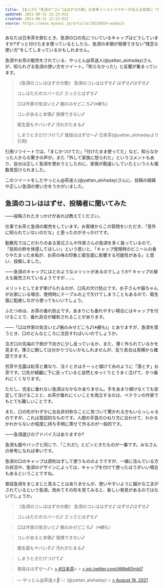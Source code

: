 ```yaml
---
title: 【まじか】「急須の“コレ”ははずせの歌」日本茶インストラクターが伝える真実に「付けたまま使ってた」の声続出
updated: 2021-08-31 12:23:01Z
created: 2021-08-31 12:23:01Z
source: https://news.mynavi.jp/article/20210824-wadai5/
---
```


あなたは日本茶を飲むとき、急須の口の先についているキャップはどうしていますか?ずっと付けたまま使っているとしたら、急須の本領が発揮できない“残念な使い方”をしてしまっているかもしれません。

急須やお茶の販売をされている、やっとん@茶迷人(@yattan_alohaday)さんが、知られざる急須の使い方をツイート。「知らなかった!」と反響が集まっています。

> 《急須のコレははずせの歌》
>  急須のコレははずせ♪
>  はずせ♪はずせ♪
>
> コレはただのカバーだ♪
>  さっさとはずせ♪
>
> 口は作家の気合いと♪
>  腕のみせどころ♪(※網も)
>
> コレがあると本領♪
>  発揮できない♪
>
> 衛生面もヤバいぞ♪
>  汚れがたまる♪
>
> しまうときだけつけて♪
>  普段ははずせ～♪
>  日本茶(@yattan_alohadayより引用)

引用リツイートでは、「まじかつけてた」「付けたまま使ってた」など、知らなかった人からの驚きの声が。また「外して家族に怒られた」というコメントもあり、自分は正しく急須を使おうとしたのに、家族が勘違いしていたという人も複数見受けられました。

このツイートをしたやっとん@茶迷人(@yattan_alohaday)さんに、投稿の経緯や正しい急須の使い方をうかがいました。

## 急須のコレははずせ、投稿者に聞いてみた

――投稿されたきっかけがあれば教えてください。

仕事でお茶と急須の販売をしています。お客様からこの質問をいただき、「意外に知られていないのだな」と思ったのがきっかけです。

勤務先ではこだわりのある窯元さんや作家さんの急須を多く扱っているので、「技術の粋を体感してほしい」という思いと、「キャップ使用時のビニールの香りやたまった水垢が、お茶の味の印象と衛生面に影響する可能性がある」と思い、投稿しました。

――急須のキャップにはどのようなメリットがあるのでしょうか? キャップの替えも販売されているようですが……。

メリットとしてまず挙げられるのが、口先の欠け防止です。お子さんや猫ちゃんがお家にいる場合、使用時にテーブルの上で欠けてしまうこともあるので、衛生面に配慮しながら使ってもいいでしょう。

ふたつめは、お茶の垂れ防止です。あまりにも垂れやすい場合にはキャップを付けることで、垂れ具合が緩和されることがあります。

――「口は作家の気合いと♪腕のみせどころ♪(※網も)」とありますが、急須を買うとき、口のどんなところに注目すればいいのでしょうか。

注ぎ口の先端の下側が下向きに少し反っているか、また、薄く作られているかを見ます。薄さに関しては分かりづらいかもしれませんが、反り具合は真横から確認できます。

煎茶や玉露は紅茶と異なり、注ぐときはそーっと傾けて糸のように「落とす」お茶です。口先が綺麗に下に反っていると自然とゆっくりとうまく注げて、かつ垂れにくくなります。

ただし、完全に垂れない急須はなかなかありません。手をあまり傾けなくても安定して注げることと、お茶が垂れにくいことを両立するのは、ベテランの作家でもとても難しいことです。

また、口の形がわずかに左右非対称なことに気づいて驚かれる方もいらっしゃるのですが、これは意図的なものです。人間の手首のひねり方に合わせて、わかるかわからないか程度に持ち手側に寄せて作るのが一般的です。

――急須選びのアドバイスはありますか?

急須も服やバッグと同じで、「これだ!」とピンときたものが一番です。みなさんの参考になれば幸いです。

急須の口のキャップは原則はずして使うもののようですが、一緒に住んでいる方の状況や、急須のデザインによっては、キャップを付けて使ったほうがいい場合もあるということですね。

普段急須をまじまじと見ることはありませんが、使いやすいように細かな工夫がされているという急須。改めてその形を見てみると、新しい発見があるのではないでしょうか。

> 《急須のコレははずせの歌》
> 急須のコレははずせ♪
> はずせ♪はずせ♪

> コレはただのカバーだ♪
> さっさとはずせ♪

> 口は作家の気合いと♪
> 腕のみせどころ♪（※網も）

> コレがあると本領♪
> 発揮できない♪

> 衛生面もヤバいぞ♪
> 汚れがたまる♪

> しまうときだけつけて♪

> 普段ははずせ～♪> [> #日本茶](https://twitter.com/hashtag/%E6%97%A5%E6%9C%AC%E8%8C%B6?src=hash&ref_src=twsrc%5Etfw)>   > [> pic.twitter.com/lAWe60mId7](https://t.co/lAWe60mId7)

> — やっとん@茶迷人🍵𓃟 (@yattan_alohaday) > [> August 16, 2021](https://twitter.com/yattan_alohaday/status/1427206649412952066?ref_src=twsrc%5Etfw)